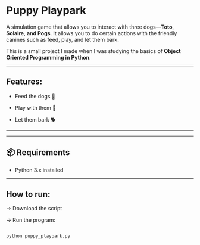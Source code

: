 # Puppy Playpark

A simulation game that allows you to interact with three dogs—**Toto**, **Solaire**, **and Pogs**. It allows you to do certain actions with the friendly canines such as feed, play, and let them bark.

This is a small project I made when I was studying the basics of **Object Oriented Programming in Python**.


---
## Features:

- Feed the dogs 🍖  

- Play with them 🎾  

- Let them bark 🐕  
---



--- 
## 📦 Requirements

- Python 3.x installed  
---


## How to run:

-> Download the script

-> Run the program:
```bash

python puppy_playpark.py
